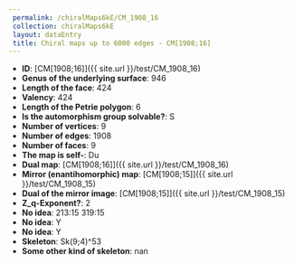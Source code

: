 ```yaml
--- 
 permalink: /chiralMaps6kE/CM_1908_16 
 collection: chiralMaps6kE
 layout: dataEntry
 title: Chiral maps up to 6000 edges - CM[1908;16]
---
```


- **ID**: [CM[1908;16]]({{ site.url }}/test/CM_1908_16)
- **Genus of the underlying surface**: 946
- **Length of the face**: 424
- **Valency**: 424
- **Length of the Petrie polygon**: 6
- **Is the automorphism group solvable?**: S
- **Number of vertices**: 9
- **Number of edges**: 1908
- **Number of faces**: 9
- **The map is self-**: Du
- **Dual map**: [CM[1908;16]]({{ site.url }}/test/CM_1908_16)
- **Mirror (enantihomorphic) map**: [CM[1908;15]]({{ site.url }}/test/CM_1908_15)
- **Dual of the mirror image**: [CM[1908;15]]({{ site.url }}/test/CM_1908_15)
- **Z_q-Exponent?**: 2
- **No idea**:  213:15 319:15
- **No idea**: Y
- **No idea**: Y
- **Skeleton**: Sk(9;4)^53
- **Some other kind of skeleton**: nan
